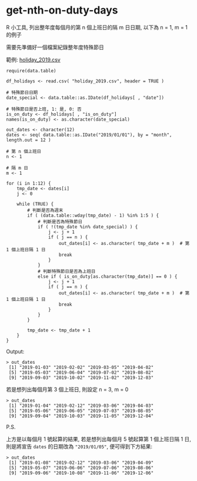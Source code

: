 # get-nth-on-duty-days
R 小工具, 列出整年度每個月的第 n 個上班日的隔 m 日日期, 以下為 n = 1, m = 1 的例子

需要先準備好一個檔案紀錄整年度特殊節日

範例: [holiday_2019.csv](https://drive.google.com/open?id=15zSgQuQZSDLyo8EKrq-Tq0Znroup98Ek)

```
require(data.table)

df_holidays <- read.csv( "holiday_2019.csv", header = TRUE )

# 特殊節日日期
date_special <- data.table::as.IDate(df_holidays[ , "date"])

# 特殊節日是否上班, 1: 是, 0: 否
is_on_duty <- df_holidays[ , "is_on_duty"]
names(is_on_duty) <- as.character(date_special)

out_dates <- character(12)
dates <- seq( data.table::as.IDate("2019/01/01"), by = "month", length.out = 12 )

# 第 n 個上班日
n <- 1

# 隔 m 日
m <- 1

for (i in 1:12) {
	tmp_date <- dates[i]
	j <- 0
	
	while (TRUE) {
		# 判斷是否為週末
		if ( (data.table::wday(tmp_date) - 1) %in% 1:5 ) {
			# 判斷是否為特殊節日
			if ( !(tmp_date %in% date_special) ) {
				j <- j + 1
				if ( j == n ) {
					out_dates[i] <- as.character( tmp_date + m )  # 第 1 個上班日隔 1 日
					break
				}
			}
			# 判斷特殊節日是否為上班日
			else if ( is_on_duty[as.character(tmp_date)] == 0 ) {
				j <- j + 1
				if ( j == n ) {
					out_dates[i] <- as.character( tmp_date + m )  # 第 1 個上班日隔 1 日
					break
				}
			}
		}
		
		tmp_date <- tmp_date + 1
	}
}
```

Output:
```
> out_dates
 [1] "2019-01-03" "2019-02-02" "2019-03-05" "2019-04-02"
 [5] "2019-05-03" "2019-06-04" "2019-07-02" "2019-08-02"
 [9] "2019-09-03" "2019-10-02" "2019-11-02" "2019-12-03"
```

若是想列出每個月第 3 個上班日, 則設定 n = 3, m = 0
```
> out_dates
 [1] "2019-01-04" "2019-02-12" "2019-03-06" "2019-04-03"
 [5] "2019-05-06" "2019-06-05" "2019-07-03" "2019-08-05"
 [9] "2019-09-04" "2019-10-03" "2019-11-05" "2019-12-04"
```

P.S.

上方是以每個月 1 號起算的結果, 若是想列出每個月 5 號起算第 1 個上班日隔 1 日, 則是將宣告 ```dates``` 的日期改為 ```"2019/01/05"```, 便可得到下方結果:
```
> out_dates
 [1] "2019-01-08" "2019-02-12" "2019-03-06" "2019-04-09"
 [5] "2019-05-07" "2019-06-06" "2019-07-06" "2019-08-06"
 [9] "2019-09-06" "2019-10-08" "2019-11-06" "2019-12-06"
```

